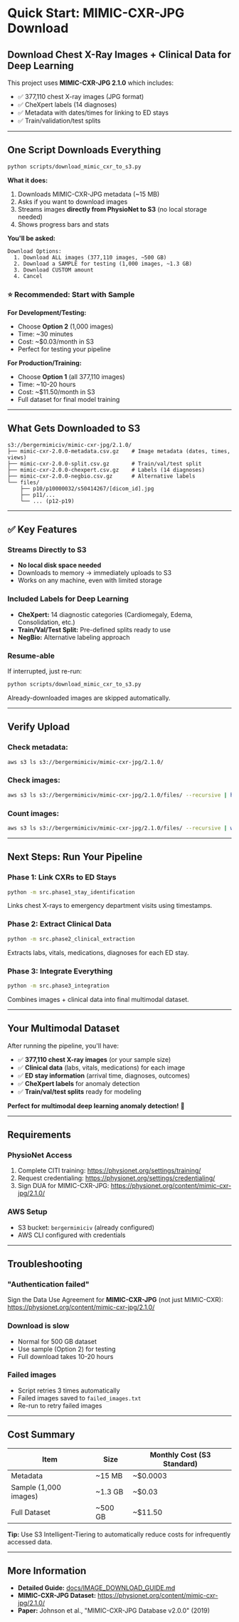 # Quick Start: MIMIC-CXR-JPG Download

## Download Chest X-Ray Images + Clinical Data for Deep Learning

This project uses **MIMIC-CXR-JPG 2.1.0** which includes:
- ✅ 377,110 chest X-ray images (JPG format)
- ✅ CheXpert labels (14 diagnoses)
- ✅ Metadata with dates/times for linking to ED stays
- ✅ Train/validation/test splits

---

## One Script Downloads Everything

```bash
python scripts/download_mimic_cxr_to_s3.py
```

**What it does:**
1. Downloads MIMIC-CXR-JPG metadata (~15 MB)
2. Asks if you want to download images
3. Streams images **directly from PhysioNet to S3** (no local storage needed)
4. Shows progress bars and stats

**You'll be asked:**
```
Download Options:
  1. Download ALL images (377,110 images, ~500 GB)
  2. Download a SAMPLE for testing (1,000 images, ~1.3 GB)
  3. Download CUSTOM amount
  4. Cancel
```

### ⭐ Recommended: Start with Sample

**For Development/Testing:**
- Choose **Option 2** (1,000 images)
- Time: ~30 minutes
- Cost: ~$0.03/month in S3
- Perfect for testing your pipeline

**For Production/Training:**
- Choose **Option 1** (all 377,110 images)
- Time: ~10-20 hours
- Cost: ~$11.50/month in S3
- Full dataset for final model training

---

## What Gets Downloaded to S3

```
s3://bergermimiciv/mimic-cxr-jpg/2.1.0/
├── mimic-cxr-2.0.0-metadata.csv.gz    # Image metadata (dates, times, views)
├── mimic-cxr-2.0.0-split.csv.gz       # Train/val/test split
├── mimic-cxr-2.0.0-chexpert.csv.gz    # Labels (14 diagnoses)
├── mimic-cxr-2.0.0-negbio.csv.gz      # Alternative labels
└── files/
    ├── p10/p10000032/s50414267/[dicom_id].jpg
    ├── p11/...
    └── ... (p12-p19)
```

---

## ✅ Key Features

### Streams Directly to S3
- **No local disk space needed**
- Downloads to memory → immediately uploads to S3
- Works on any machine, even with limited storage

### Included Labels for Deep Learning
- **CheXpert:** 14 diagnostic categories (Cardiomegaly, Edema, Consolidation, etc.)
- **Train/Val/Test Split:** Pre-defined splits ready to use
- **NegBio:** Alternative labeling approach

### Resume-able
If interrupted, just re-run:
```bash
python scripts/download_mimic_cxr_to_s3.py
```
Already-downloaded images are skipped automatically.

---

## Verify Upload

### Check metadata:
```bash
aws s3 ls s3://bergermimiciv/mimic-cxr-jpg/2.1.0/
```

### Check images:
```bash
aws s3 ls s3://bergermimiciv/mimic-cxr-jpg/2.1.0/files/ --recursive | head -20
```

### Count images:
```bash
aws s3 ls s3://bergermimiciv/mimic-cxr-jpg/2.1.0/files/ --recursive | wc -l
```

---

## Next Steps: Run Your Pipeline

### Phase 1: Link CXRs to ED Stays
```bash
python -m src.phase1_stay_identification
```
Links chest X-rays to emergency department visits using timestamps.

### Phase 2: Extract Clinical Data
```bash
python -m src.phase2_clinical_extraction
```
Extracts labs, vitals, medications, diagnoses for each ED stay.

### Phase 3: Integrate Everything
```bash
python -m src.phase3_integration
```
Combines images + clinical data into final multimodal dataset.

---

## Your Multimodal Dataset

After running the pipeline, you'll have:
- ✅ **377,110 chest X-ray images** (or your sample size)
- ✅ **Clinical data** (labs, vitals, medications) for each image
- ✅ **ED stay information** (arrival time, diagnoses, outcomes)
- ✅ **CheXpert labels** for anomaly detection
- ✅ **Train/val/test splits** ready for modeling

**Perfect for multimodal deep learning anomaly detection!** 🎯

---

## Requirements

### PhysioNet Access
1. Complete CITI training: https://physionet.org/settings/training/
2. Request credentialing: https://physionet.org/settings/credentialing/
3. Sign DUA for MIMIC-CXR-JPG: https://physionet.org/content/mimic-cxr-jpg/2.1.0/

### AWS Setup
- S3 bucket: `bergermimiciv` (already configured)
- AWS CLI configured with credentials

---

## Troubleshooting

### "Authentication failed"
Sign the Data Use Agreement for **MIMIC-CXR-JPG** (not just MIMIC-CXR):
https://physionet.org/content/mimic-cxr-jpg/2.1.0/

### Download is slow
- Normal for 500 GB dataset
- Use sample (Option 2) for testing
- Full download takes 10-20 hours

### Failed images
- Script retries 3 times automatically
- Failed images saved to `failed_images.txt`
- Re-run to retry failed images

---

## Cost Summary

| Item | Size | Monthly Cost (S3 Standard) |
|------|------|----------------------------|
| Metadata | ~15 MB | ~$0.0003 |
| Sample (1,000 images) | ~1.3 GB | ~$0.03 |
| Full Dataset | ~500 GB | ~$11.50 |

**Tip:** Use S3 Intelligent-Tiering to automatically reduce costs for infrequently accessed data.

---

## More Information

- **Detailed Guide:** [docs/IMAGE_DOWNLOAD_GUIDE.md](docs/IMAGE_DOWNLOAD_GUIDE.md)
- **MIMIC-CXR-JPG Dataset:** https://physionet.org/content/mimic-cxr-jpg/2.1.0/
- **Paper:** Johnson et al., "MIMIC-CXR-JPG Database v2.0.0" (2019)
